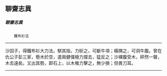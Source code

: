 

## 聊齋志異

##### 聊齋志異
　　`鐵布衫法`

* * *

沙回子，得鐵布衫大力法。駢其指，力斫之，可斷牛項；橫搠之，可洞牛腹。曾在仇公子彭三家，懸木於空，遣兩健僕極力撐去，猛反之；沙裸腹受木，砰然一聲，木去遠矣。又出其勢，即石上，以木椎力擊之，無少損；但畏刀耳。

* * *


